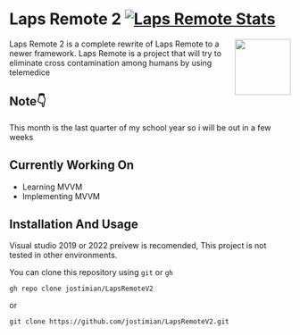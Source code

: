 # Laps Remote 2 [![Laps Remote Stats](https://circleci.com/gh/jostimian/LapsRemoteV2.svg?style=svg)](https://circleci.com/gh/jostimian/LapsRemoteV2)

<img width="100" height="100" src="./img/ico.ico" align ="right">

Laps Remote 2 is a complete rewrite of Laps Remote to a newer framework.
Laps Remote is a project that will try to eliminate cross contamination among humans
by using telemedice

## Note👇
This month is the last quarter of my school year so i will be out in a few weeks

## Currently Working On
- Learning MVVM
- Implementing MVVM

## Installation And Usage
Visual studio 2019 or 2022 preivew is recomended, This project is not tested in other environments.

You can clone this repository using `git` or `gh`
```
gh repo clone jostimian/LapsRemoteV2
```
or
```
git clone https://github.com/jostimian/LapsRemoteV2.git
```

